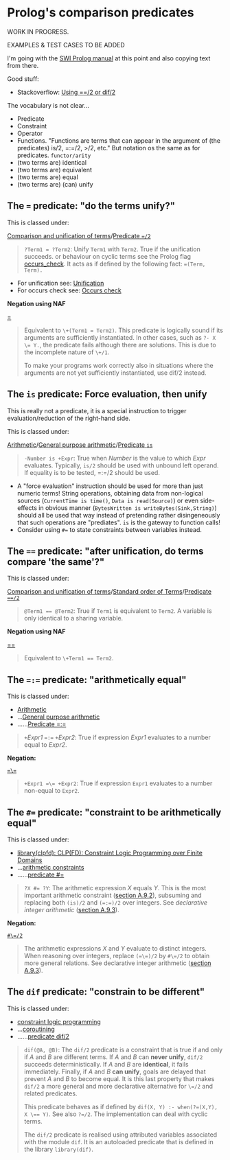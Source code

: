 # Prolog's comparison predicates

WORK IN PROGRESS.

EXAMPLES & TEST CASES TO BE ADDED

I'm going with the [SWI Prolog manual](https://eu.swi-prolog.org/pldoc/doc_for?object=manual) at this point and also
copying text from there.

Good stuff:

- Stackoverflow: [Using \==/2 or dif/2](https://stackoverflow.com/questions/13757261/using-2-or-dif-2/13770020)

The vocabulary is not clear...

- Predicate
- Constraint
- Operator
- Functions. "Functions are terms that can appear in the argument of (the predicates) is/2, =:=/2, >/2, etc." But notation os the same as for predicates. `functor/arity`
- (two terms are) identical
- (two terms are) equivalent
- (two terms are) equal
- (two terms are) (can) unify


## The `=` predicate: "do the terms unify?"

This is classed under:

[Comparison and unification of terms](https://eu.swi-prolog.org/pldoc/man?section=compare)/[Predicate `=/2`](https://eu.swi-prolog.org/pldoc/doc_for?object=(%3D)/2) 

> `?Term1 = ?Term2`: Unify `Term1` with `Term2`. True if the unification succeeds. 
> or behaviour on cyclic terms see the Prolog flag 
> [occurs_check](https://eu.swi-prolog.org/pldoc/man?section=flags#flag:occurs_check). 
> It acts as if defined by the following fact: `=(Term, Term).`

- For unification see: [Unification](https://en.wikipedia.org/wiki/Unification_(computer_science))
- For occurs check see: [Occurs check](https://en.wikipedia.org/wiki/Occurs_check)

**Negation using NAF**

[\=](https://eu.swi-prolog.org/pldoc/doc_for?object=(%5C%3D)/2) 

> Equivalent to `\+(Term1 = Term2)`.
> This predicate is logically sound if its arguments are sufficiently instantiated. In other cases,
> such as `?- X \= Y.`, the predicate fails although there are solutions. This is due to the incomplete
> nature of `\+/1`.
> 
> To make your programs work correctly also in situations where the arguments are not yet sufficiently
> instantiated, use dif/2 instead.

## The `is` predicate: Force evaluation, then unify

This is really not a predicate, it is a special instruction to trigger evaluation/reduction of the right-hand side.

This is classed under:

[Arithmetic](https://eu.swi-prolog.org/pldoc/man?section=arith)/[General purpose arithmetic](https://eu.swi-prolog.org/pldoc/man?section=arithpreds)/[Predicate `is`](https://eu.swi-prolog.org/pldoc/doc_for?object=(is)/2)
  
> `-Number is +Expr`: True when _Number_ is the value to which _Expr_ evaluates. 
> Typically, `is/2` should be used with unbound left operand. If equality is to be
> tested, =:=/2 should be used. 

- A "force evaluation" instruction should be used for more than just numeric terms! String operations, obtaining data 
  from non-logical sources (`CurrentTime is time()`, `Data is read(Source)`) or even side-effects in obvious manner
  (`BytesWritten is writeBytes(Sink,String)`) should all be used that way instead of pretending rather disingeneously that
  such operations are "prediates". `is` is the gateway to function calls!
- Consider using `#=` to state constraints between variables instead.

## The `==` predicate: "after unification, do terms compare 'the same'?"

This is classed under:

[Comparison and unification of terms](https://eu.swi-prolog.org/pldoc/man?section=compare)/[Standard order of Terms](https://eu.swi-prolog.org/pldoc/man?section=standardorder)/[Predicate `==/2`](https://eu.swi-prolog.org/pldoc/doc_for?object=(%3D%3D)/2)

> `@Term1 == @Term2`: True if `Term1` is equivalent to `Term2`. A variable is only identical to a sharing variable.

**Negation using NAF**

[\==](https://eu.swi-prolog.org/pldoc/doc_for?object=(%5C%3D%3D)/2)

> Equivalent to `\+Term1 == Term2`.

## The `=:=` predicate: "arithmetically equal"

This is classed under:

- [Arithmetic](https://eu.swi-prolog.org/pldoc/man?section=arith)
- ...[General purpose arithmetic](https://eu.swi-prolog.org/pldoc/man?section=arithpreds)
- ......[Predicate =:=](https://eu.swi-prolog.org/pldoc/doc_for?object=(%3D%3A%3D)/2)

> `+`_Expr1_ `=:=` `+`_Expr2_: True if expression _Expr1_ evaluates to a number equal to _Expr2_.
    
**Negation:**

[`=\=`](https://eu.swi-prolog.org/pldoc/doc_for?object=(%3D%5C%3D)/2)

>`+Expr1 =\= +Expr2`: True if expression `Expr1` evaluates to a number non-equal to `Expr2`.
      
## The `#=` predicate: "constraint to be arithmetically equal"

This is classed under:

- [library(clpfd): CLP(FD): Constraint Logic Programming over Finite Domains](https://eu.swi-prolog.org/pldoc/man?section=clpfd)
- ...[arithmetic constraints](https://eu.swi-prolog.org/pldoc/man?section=clpfd-arith-constraints)
- ......[predicate #=](https://eu.swi-prolog.org/pldoc/doc_for?object=%23%3D%20/%202)

> `?X #= ?Y`: The arithmetic expression _X_ equals _Y_. This is the most important arithmetic constraint
> ([section A.9.2](https://eu.swi-prolog.org/pldoc/man?section=clpfd-arith-constraints)), subsuming
> and replacing both `(is)/2` and `(=:=)/2` over integers. See _declarative integer arithmetic_
> ([section A.9.3](https://eu.swi-prolog.org/pldoc/man?section=clpfd-integer-arith)).

**Negation:**

[`#\=/2`](https://eu.swi-prolog.org/pldoc/doc_for?object=%23%5C%3D%20/%202)

> The arithmetic expressions _X_ and _Y_ evaluate to distinct integers. When reasoning over integers, 
> replace `(=\=)/2` by `#\=/2` to obtain more general relations. See declarative integer arithmetic
([section A.9.3](https://eu.swi-prolog.org/pldoc/man?section=clpfd-integer-arith)).

## The `dif` predicate: "constrain to be different"

This is classed under:

- [constraint logic programming](https://www.swi-prolog.org/pldoc/man?section=clp)
- ...[coroutining](https://www.swi-prolog.org/pldoc/man?section=coroutining)
- ......[predicate dif/2](https://eu.swi-prolog.org/pldoc/doc_for?object=dif/2)

> `dif(@A, @B)`: The `dif/2` predicate is a constraint that is true if and only if _A_ and _B_ are different terms.
> If _A_ and _B_ can **never unify**, `dif/2` succeeds deterministically. If _A_ and _B_ are **identical**, it fails
> immediately. Finally, if _A_ and _B_ **can unify**, goals are delayed that prevent _A_ and _B_ to become equal. 
> It is this last property that makes `dif/2` a more general and more declarative alternative for `\=/2` and 
> related predicates.
> 
>  This predicate behaves as if defined by `dif(X, Y) :- when(?=(X,Y), X \== Y)`. See also `?=/2`. The
> implementation can deal with cyclic terms.
> 
> The `dif/2` predicate is realised using attributed variables associated with the module `dif`. It is an autoloaded
> predicate that is defined in the library `library(dif)`.

